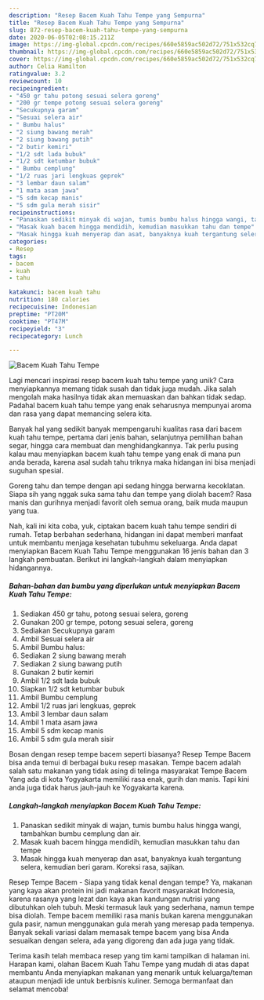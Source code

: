 ```yaml
---
description: "Resep Bacem Kuah Tahu Tempe yang Sempurna"
title: "Resep Bacem Kuah Tahu Tempe yang Sempurna"
slug: 872-resep-bacem-kuah-tahu-tempe-yang-sempurna
date: 2020-06-05T02:08:15.211Z
image: https://img-global.cpcdn.com/recipes/660e5859ac502d72/751x532cq70/bacem-kuah-tahu-tempe-foto-resep-utama.jpg
thumbnail: https://img-global.cpcdn.com/recipes/660e5859ac502d72/751x532cq70/bacem-kuah-tahu-tempe-foto-resep-utama.jpg
cover: https://img-global.cpcdn.com/recipes/660e5859ac502d72/751x532cq70/bacem-kuah-tahu-tempe-foto-resep-utama.jpg
author: Celia Hamilton
ratingvalue: 3.2
reviewcount: 10
recipeingredient:
- "450 gr tahu potong sesuai selera goreng"
- "200 gr tempe potong sesuai selera goreng"
- "Secukupnya garam"
- "Sesuai selera air"
- " Bumbu halus"
- "2 siung bawang merah"
- "2 siung bawang putih"
- "2 butir kemiri"
- "1/2 sdt lada bubuk"
- "1/2 sdt ketumbar bubuk"
- " Bumbu cemplung"
- "1/2 ruas jari lengkuas geprek"
- "3 lembar daun salam"
- "1 mata asam jawa"
- "5 sdm kecap manis"
- "5 sdm gula merah sisir"
recipeinstructions:
- "Panaskan sedikit minyak di wajan, tumis bumbu halus hingga wangi, tambahkan bumbu cemplung dan air."
- "Masak kuah bacem hingga mendidih, kemudian masukkan tahu dan tempe"
- "Masak hingga kuah menyerap dan asat, banyaknya kuah tergantung selera, kemudian beri garam. Koreksi rasa, sajikan."
categories:
- Resep
tags:
- bacem
- kuah
- tahu

katakunci: bacem kuah tahu 
nutrition: 180 calories
recipecuisine: Indonesian
preptime: "PT20M"
cooktime: "PT47M"
recipeyield: "3"
recipecategory: Lunch

---
```



![Bacem Kuah Tahu Tempe](https://img-global.cpcdn.com/recipes/660e5859ac502d72/751x532cq70/bacem-kuah-tahu-tempe-foto-resep-utama.jpg)

Lagi mencari inspirasi resep bacem kuah tahu tempe yang unik? Cara menyiapkannya memang tidak susah dan tidak juga mudah. Jika salah mengolah maka hasilnya tidak akan memuaskan dan bahkan tidak sedap. Padahal bacem kuah tahu tempe yang enak seharusnya mempunyai aroma dan rasa yang dapat memancing selera kita.

Banyak hal yang sedikit banyak mempengaruhi kualitas rasa dari bacem kuah tahu tempe, pertama dari jenis bahan, selanjutnya pemilihan bahan segar, hingga cara membuat dan menghidangkannya. Tak perlu pusing kalau mau menyiapkan bacem kuah tahu tempe yang enak di mana pun anda berada, karena asal sudah tahu triknya maka hidangan ini bisa menjadi suguhan spesial.

Goreng tahu dan tempe dengan api sedang hingga berwarna kecoklatan. Siapa sih yang nggak suka sama tahu dan tempe yang diolah bacem? Rasa manis dan gurihnya menjadi favorit oleh semua orang, baik muda maupun yang tua.


Nah, kali ini kita coba, yuk, ciptakan bacem kuah tahu tempe sendiri di rumah. Tetap berbahan sederhana, hidangan ini dapat memberi manfaat untuk membantu menjaga kesehatan tubuhmu sekeluarga. Anda dapat menyiapkan Bacem Kuah Tahu Tempe menggunakan 16 jenis bahan dan 3 langkah pembuatan. Berikut ini langkah-langkah dalam menyiapkan hidangannya.

<!--inarticleads1-->

##### Bahan-bahan dan bumbu yang diperlukan untuk menyiapkan Bacem Kuah Tahu Tempe:

1. Sediakan 450 gr tahu, potong sesuai selera, goreng
1. Gunakan 200 gr tempe, potong sesuai selera, goreng
1. Sediakan Secukupnya garam
1. Ambil Sesuai selera air
1. Ambil  Bumbu halus:
1. Sediakan 2 siung bawang merah
1. Sediakan 2 siung bawang putih
1. Gunakan 2 butir kemiri
1. Ambil 1/2 sdt lada bubuk
1. Siapkan 1/2 sdt ketumbar bubuk
1. Ambil  Bumbu cemplung
1. Ambil 1/2 ruas jari lengkuas, geprek
1. Ambil 3 lembar daun salam
1. Ambil 1 mata asam jawa
1. Ambil 5 sdm kecap manis
1. Ambil 5 sdm gula merah sisir


Bosan dengan resep tempe bacem seperti biasanya? Resep Tempe Bacem bisa anda temui di berbagai buku resep masakan. Tempe bacem adalah salah satu makanan yang tidak asing di telinga masyarakat Tempe Bacem Yang ada di kota Yogyakarta memiliki rasa enak, gurih dan manis. Tapi kini anda juga tidak harus jauh-jauh ke Yogyakarta karena. 

<!--inarticleads2-->

##### Langkah-langkah menyiapkan Bacem Kuah Tahu Tempe:

1. Panaskan sedikit minyak di wajan, tumis bumbu halus hingga wangi, tambahkan bumbu cemplung dan air.
1. Masak kuah bacem hingga mendidih, kemudian masukkan tahu dan tempe
1. Masak hingga kuah menyerap dan asat, banyaknya kuah tergantung selera, kemudian beri garam. Koreksi rasa, sajikan.


Resep Tempe Bacem - Siapa yang tidak kenal dengan tempe? Ya, makanan yang kaya akan protein ini jadi makanan favorit masyarakat Indonesia, karena rasanya yang lezat dan kaya akan kandungan nutrisi yang dibutuhkan oleh tubuh. Meski termasuk lauk yang sederhana, namun tempe bisa diolah. Tempe bacem memiliki rasa manis bukan karena menggunakan gula pasir, namun menggunakan gula merah yang meresap pada tempenya. Banyak sekali variasi dalam memasak tempe bacem yang bisa Anda sesuaikan dengan selera, ada yang digoreng dan ada juga yang tidak. 

Terima kasih telah membaca resep yang tim kami tampilkan di halaman ini. Harapan kami, olahan Bacem Kuah Tahu Tempe yang mudah di atas dapat membantu Anda menyiapkan makanan yang menarik untuk keluarga/teman ataupun menjadi ide untuk berbisnis kuliner. Semoga bermanfaat dan selamat mencoba!
